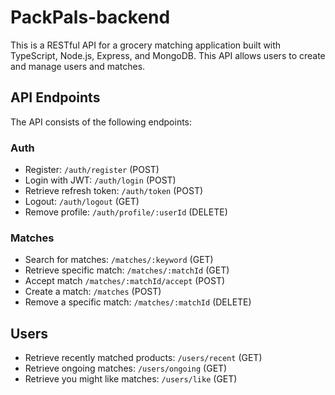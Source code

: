 # PackPals-backend

This is a RESTful API for a grocery matching application built with TypeScript, Node.js, Express, and MongoDB. This API allows users to create and manage users and matches.

## API Endpoints

The API consists of the following endpoints:

### Auth
- Register: `/auth/register` (POST)
- Login with JWT: `/auth/login` (POST)
- Retrieve refresh token: `/auth/token` (POST)
- Logout: `/auth/logout` (GET)
- Remove profile: `/auth/profile/:userId` (DELETE)

### Matches
- Search for matches: `/matches/:keyword` (GET)
- Retrieve specific match: `/matches/:matchId` (GET)
- Accept match `/matches/:matchId/accept` (POST)
- Create a match: `/matches` (POST)
- Remove a specific match: `/matches/:matchId` (DELETE)

## Users
- Retrieve recently matched products: `/users/recent` (GET)
- Retrieve ongoing matches: `/users/ongoing` (GET)
- Retrieve you might like matches: `/users/like` (GET)

